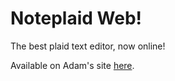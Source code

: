 # Noteplaid Web!

The best plaid text editor, now online!

Available on Adam's site [here](http://amccarthy.me/Noteplaid/).
